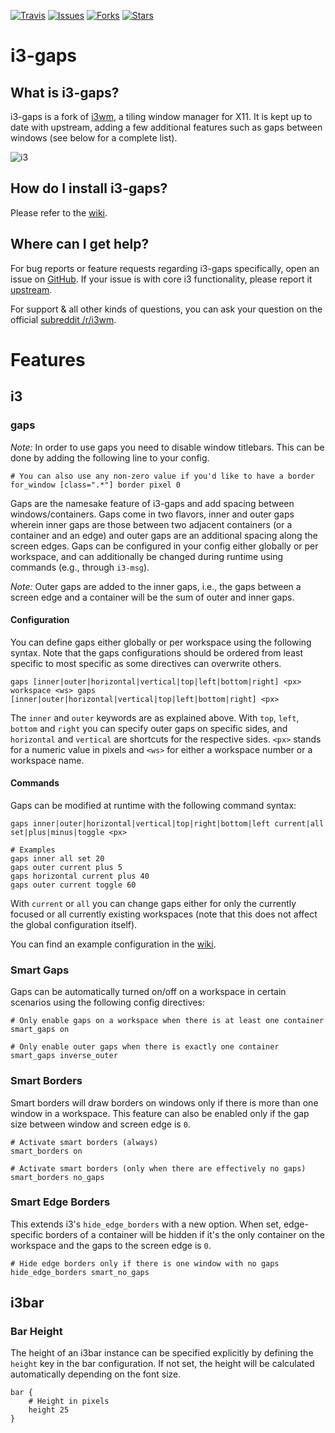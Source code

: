 [![Travis](https://img.shields.io/travis/Airblader/i3.svg)](https://travis-ci.org/Airblader/i3)
[![Issues](https://img.shields.io/github/issues/Airblader/i3.svg)](https://github.com/Airblader/i3/issues)
[![Forks](https://img.shields.io/github/forks/Airblader/i3.svg)](https://github.com/Airblader/i3/network)
[![Stars](https://img.shields.io/github/stars/Airblader/i3.svg)](https://github.com/Airblader/i3/stargazers)

# i3-gaps

## What is i3-gaps?

i3-gaps is a fork of [i3wm](https://www.i3wm.org), a tiling window manager for X11. It is kept up to date with upstream, adding a few additional features such as gaps between windows (see below for a complete list).

![i3](http://i.imgur.com/y8sZE6o.jpg)

## How do I install i3-gaps?

Please refer to the [wiki](https://github.com/Airblader/i3/wiki/installation).

## Where can I get help?

For bug reports or feature requests regarding i3-gaps specifically, open an issue on [GitHub](https://www.github.com/Airblader/i3). If your issue is with core i3 functionality, please report it [upstream](https://www.github.com/i3/i3).

For support & all other kinds of questions, you can ask your question on the official [subreddit /r/i3wm](https://www.reddit.com/r/i3wm).

# Features

## i3

### gaps

*Note:* In order to use gaps you need to disable window titlebars. This can be done by adding the following line to your config.

```
# You can also use any non-zero value if you'd like to have a border
for_window [class=".*"] border pixel 0
```

Gaps are the namesake feature of i3-gaps and add spacing between windows/containers. Gaps come in two flavors, inner and outer gaps wherein inner gaps are those between two adjacent containers (or a container and an edge) and outer gaps are an additional spacing along the screen edges. Gaps can be configured in your config either globally or per workspace, and can additionally be changed during runtime using commands (e.g., through `i3-msg`).

*Note:* Outer gaps are added to the inner gaps, i.e., the gaps between a screen edge and a container will be the sum of outer and inner gaps.

#### Configuration

You can define gaps either globally or per workspace using the following syntax. Note that the gaps configurations should be ordered from least specific to most specific as some directives can overwrite others.

```
gaps [inner|outer|horizontal|vertical|top|left|bottom|right] <px>
workspace <ws> gaps [inner|outer|horizontal|vertical|top|left|bottom|right] <px>
```

The `inner` and `outer` keywords are as explained above. With `top`, `left`, `bottom` and `right` you can specify outer gaps on specific sides, and `horizontal` and `vertical` are shortcuts for the respective sides. `<px>` stands for a numeric value in pixels and `<ws>` for either a workspace number or a workspace name.

#### Commands

Gaps can be modified at runtime with the following command syntax:

```
gaps inner|outer|horizontal|vertical|top|right|bottom|left current|all set|plus|minus|toggle <px>

# Examples
gaps inner all set 20
gaps outer current plus 5
gaps horizontal current plus 40
gaps outer current toggle 60
```

With `current` or `all` you can change gaps either for only the currently focused or all currently existing workspaces (note that this does not affect the global configuration itself).

You can find an example configuration in the [wiki](https://github.com/Airblader/i3/wiki/Example-Configuration).

### Smart Gaps

Gaps can be automatically turned on/off on a workspace in certain scenarios using the following config directives:

```
# Only enable gaps on a workspace when there is at least one container
smart_gaps on

# Only enable outer gaps when there is exactly one container
smart_gaps inverse_outer
```

### Smart Borders

Smart borders will draw borders on windows only if there is more than one window in a workspace. This feature can also be enabled only if the gap size between window and screen edge is `0`.

```
# Activate smart borders (always)
smart_borders on

# Activate smart borders (only when there are effectively no gaps)
smart_borders no_gaps
```

### Smart Edge Borders

This extends i3's `hide_edge_borders` with a new option. When set, edge-specific borders of a container will be hidden if it's the only container on the workspace and the gaps to the screen edge is `0`.

```
# Hide edge borders only if there is one window with no gaps
hide_edge_borders smart_no_gaps
```

## i3bar

### Bar Height

The height of an i3bar instance can be specified explicitly by defining the `height` key in the bar configuration. If not set, the height will be calculated automatically depending on the font size.

```
bar {
    # Height in pixels
    height 25
}
```
